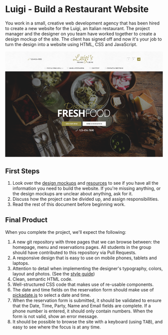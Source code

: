 # Luigi - Build a Restaurant Website

You work in a small, creative web development agency that has been hired to create a new website for the Luigi, an Italian restaurant. The project manager and the designer on you team have worked together to create a design mockup of the site. The client has signed off and now it's your job to turn the design into a website using HTML, CSS and JavaScript.

![Screenshot of final product](screenshot.png)

## First Steps

1. Look over the [design mockups](mockups) and [resources](resources) to see if you have all the information you need to build the website. If you're missing anything, or the design mockups are unclear about anything, ask for it.
2. Discuss how the project can be divided up, and assign responsibilities.
3. Read the rest of this document before beginning work.

## Final Product

When you complete the project, we'll expect the following:

1. A new git repository with three pages that we can browse between: the homepage, menu and reservations pages. All students in the group should have contributed to this repository via Pull Requests.
2. A responsive design that is easy to use on mobile phones, tablets and laptops.
3. Attention to detail when implementing the designer's typography, colors, layout and photos. (See the [style guide](mockups/style-guide.png))
4. Clean, semantic HTML code.
5. Well-structured CSS code that makes use of re-usable components.
6. The date and time fields on the reservation form should make use of [pickadate.js](http://amsul.ca/pickadate.js/) to select a date and time.
7. When the reservation form is submitted, it should be validated to ensure that the Date, Time, Party, Name and Email fields are complete. If a phone number is entered, it should only contain numbers. When the form is not valid, show an error message.
8. It should be possible to browse the site with a keyboard (using <kbd>TAB</kbd>), and easy to see where the focus is at any time.
